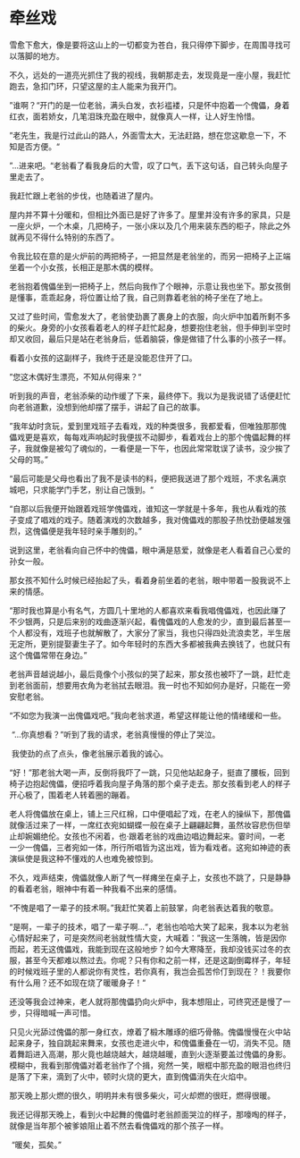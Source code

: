 # 牵丝戏

​雪愈下愈大，像是要将这山上的一切都变为苍白，我只得停下脚步，在周围寻找可以落脚的地方。

​不久，远处的一道亮光抓住了我的视线，我朝那走去，发现竟是一座小屋，我赶忙跑去，急扣门环，只望这屋的主人能来为我开门。

​ ”谁啊？“开门的是一位老翁，满头白发，衣衫褴褛，只是怀中抱着一个傀儡，身着红衣，面若娇女，几笔泪珠充盈在眼中，就像真人一样，让人好生怜惜。

”老先生，我是行过此山的路人，外面雪太大，无法赶路，想在您这歇息一下，不知是否方便。“

 ”...进来吧。“老翁看了看我身后的大雪，叹了口气，丢下这句话，自己转头向屋子里走去了。

 我赶忙跟上老翁的步伐，也随着进了屋内。

屋内并不算十分暖和，但相比外面已是好了许多了。屋里并没有许多的家具，只是一座火炉，一个木桌，几把椅子，一张小床以及几个用来装东西的柜子，除此之外就再见不得什么特别的东西了。

令我比较在意的是火炉前的两把椅子，一把显然是老翁坐的，而另一把椅子上正端坐着一个小女孩，长相正是那木偶的模样。

老翁抱着傀儡坐到一把椅子上，然后向我作了个眼神，示意让我也坐下。那女孩倒是懂事，乖乖起身，将位置让给了我，自己则靠着老翁的椅子坐在了地上。

​又过了些时间，雪愈发大了，老翁使劲裹了裹身上的衣服，向火炉中加着所剩不多的柴火。身旁的小女孩看着老人的样子赶忙起身，想要抱住老翁，但手伸到半空时却又收回，最后只是站在老翁身后，低着脑袋，像是做错了什么事的小孩子一样。

看着小女孩的这副样子，我终于还是没能忍住开了口。

”您这木偶好生漂亮，不知从何得来？“

​听到我的声音，老翁添柴的动作缓了下来，最终停下。我以为是我说错了话便赶忙向老翁道歉，没想到他却摆了摆手，讲起了自己的故事。

”我年幼时贪玩，爱到里戏班子去看戏，戏的种类很多，我都爱看，但唯独那那傀儡戏更是喜欢，每每戏声响起时我便拔不动脚步，看着戏台上的那个傀儡起舞的样子，我就像是被勾了魂似的，一看便是一下午，也因此常常耽误了读书，没少挨了父母的骂。”

“最后可能是父母也看出了我不是读书的料，便把我送进了那个戏班，不求名满京城吧，只求能学门手艺，别让自己饿到。“

​“自那以后我便开始跟着戏班学傀儡戏，谁知这一学就是十多年，我也从看戏的孩子变成了唱戏的戏子。随着演戏的次数越多，我对傀儡戏的那股子热忱劲便越发强烈，这傀儡便是我年轻时亲手雕刻的。”

说到这里，老翁看向自己怀中的傀儡，眼中满是慈爱，就像是老人看着自己心爱的孙女一般。

​那女孩不知什么时候已经抬起了头，看着身前坐着的老翁，眼中带着一股我说不上来的情感。

​“那时我也算是小有名气，方圆几十里地的人都喜欢来看我唱傀儡戏，也因此赚了不少银两，只是后来别的戏曲逐渐兴起，看傀儡戏的人愈发的少，直到最后甚至一个人都没有，戏班子也就解散了，大家分了家当，我也只得四处流浪卖艺，半生居无定所，更别提娶妻生子了。如今年轻时的东西大多都被我典去换钱了，也就只有这个傀儡常带在身边。”

​老翁声音越说越小，最后竟像个小孩似的哭了起来，那女孩也被吓了一跳，赶忙走到老翁面前，想要用衣角为老翁拭去眼泪。我一时也不知如何办是好，只能在一旁安慰老翁。

​    “不如您为我演一出傀儡戏吧。”我向老翁求道，希望这样能让他的情绪缓和一些。

​    “...你真想看？”听到了我的请求，老翁真慢慢的停止了哭泣。

​    我使劲的点了点头，像老翁展示着我的诚心。

​    “好！”那老翁大喝一声，反倒将我吓了一跳，只见他站起身子，挺直了腰板，回到椅子边抱起傀儡，便招呼着我向屋子角落的那个桌子走去。那女孩看到老人的样子开心极了，围着老人转着圈的蹦着。

​    老人将傀儡放在桌上，铺上三尺红棉，口中便唱起了戏，在老人的操纵下，那傀儡就像活过来了一样，一席红衣宛如蝴蝶一般在桌子上翩翩起舞，虽然妆容悲伤但举止却婉媚绝伦。女孩也不闲着，也·跟着老翁的戏曲边唱边舞起来。霎时间，一老一少一傀儡，三者宛如一体，所行所唱皆为这出戏，皆为看戏者。这宛如神迹的表演纵使是我这种不懂戏的人也难免被惊到。

​    不久，戏声结束，傀儡就像人断了气一样瘫坐在桌子上，女孩也不跳了，只是静静的看着老翁，眼神中有着一种我看不出来的感情。

​    “不愧是唱了一辈子的技术啊。”我赶忙笑着上前鼓掌，向老翁表达着我的敬意。

​    “是啊，一辈子的技术，唱了一辈子啊...“，老翁也哈哈大笑了起来，我本以为老翁心情好起来了，可是突然间老翁就性情大变，大喊着：”我这一生落魄，皆是因你而起，若无这傀儡戏，我能到现在这般地步？如今大寒降至，我却没钱买过冬的衣服，甚至今天都难以熬过去。你呢？只有你和之前一样，还是这副倒霉样子，年轻的时候戏班子里的人都说你有灵性，若你真有，我岂会孤苦伶仃到现在？！我要你有什么用？还不如现在烧了暖暖身子！“

​     还没等我会过神来，老人就将那傀儡扔向火炉中，我本想阻止，可终究还是慢了一步，只得暗喊一声可惜。

​     只见火光舔过傀儡的那一身红衣，燎着了椴木雕琢的细巧骨骼。傀儡慢慢在火中站起来身子，独自跳起来舞来，女孩也走进火中，和傀儡重叠在一切，消失不见。随着舞蹈进入高潮，那火竟也越烧越大，越烧越暖，直到火逐渐要盖过傀儡的身影。模糊中，我看到那傀儡对着老翁作了个揖，宛然一笑，眼框中那充盈的眼泪也终归是落了下来，滴到了火中，顿时火烧的更大，直到傀儡消失在火焰中。

​       那天晚上那火燃的很久，明明并未有很多柴火，可火却燃的很旺，燃得很暖。

​       我还记得那天晚上，看到火中起舞的傀儡时老翁颜面哭泣的样子，那嚎啕的样子，就像是当年那个被爹娘阻止着不然去看傀儡戏的那个孩子一样。

​     “暖矣，孤矣。”
